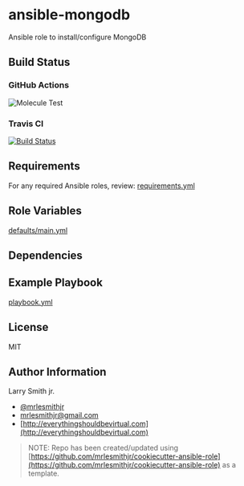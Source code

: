 # ansible-mongodb

Ansible role to install/configure MongoDB

## Build Status

### GitHub Actions

![Molecule Test](https://github.com/mrlesmithjr/ansible-mongodb/workflows/Molecule%20Test/badge.svg)

### Travis CI

[![Build Status](https://travis-ci.org/mrlesmithjr/ansible-mongodb.svg?branch=master)](https://travis-ci.org/mrlesmithjr/ansible-mongodb)

## Requirements

For any required Ansible roles, review:
[requirements.yml](requirements.yml)

## Role Variables

[defaults/main.yml](defaults/main.yml)

## Dependencies

## Example Playbook

[playbook.yml](playbook.yml)

## License

MIT

## Author Information

Larry Smith jr.

- [@mrlesmithjr](https://twitter.com/mrlesmithjr)
- [mrlesmithjr@gmail.com](mailto:mrlesmithjr@gmail.com)
- [http://everythingshouldbevirtual.com](http://everythingshouldbevirtual.com)

> NOTE: Repo has been created/updated using [https://github.com/mrlesmithjr/cookiecutter-ansible-role](https://github.com/mrlesmithjr/cookiecutter-ansible-role) as a template.
